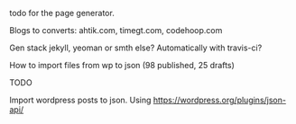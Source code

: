 todo for the page generator.

Blogs to converts:
ahtik.com, timegt.com, codehoop.com

Gen stack
jekyll, yeoman or smth else?
Automatically with travis-ci?

How to import files from wp to json (98 published, 25 drafts)

TODO

Import wordpress posts to json.
Using https://wordpress.org/plugins/json-api/



